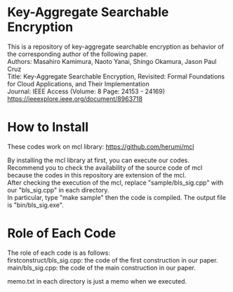 # Key-Aggregate Searchable Encryption
This is a repository of key-aggregate searchable encryption as behavior of the corresponding author of the following paper.  
Authors: Masahiro Kamimura, Naoto Yanai, Shingo Okamura, Jason Paul Cruz  
Title: Key-Aggregate Searchable Encryption, Revisited: Formal Foundations for Cloud Applications, and Their Implementation  
Journal: IEEE Access (Volume: 8 Page: 24153 - 24169)  
https://ieeexplore.ieee.org/document/8963718  

# How to Install
These codes work on mcl library: https://github.com/herumi/mcl

By installing the mcl library at first, you can execute our codes.  
Recommend you to check the availability of the source code of mcl because the codes in this repository are extension of the mcl.  
After checking the execution of the mcl, replace "sample/bls_sig.cpp" with our "bls_sig.cpp" in each directory.  
In particular, type "make sample" then the code is compiled.  The output file is "bin/bls_sig.exe".  

# Role of Each Code
The role of each code is as follows:  
firstconstruct/bls_sig.cpp: the code of the first construction in our paper.  
main/bls_sig.cpp: the code of the main construction in our paper.  

memo.txt in each directory is just a memo when we executed.   

